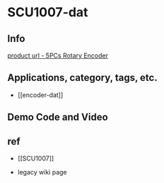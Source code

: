 
# SCU1007-dat 

## Info
 
[product url - 5PCs Rotary Encoder](https://www.electrodragon.com/product/5pcs-rotary-encoder/)
 
## Applications, category, tags, etc. 

- [[encoder-dat]]

## Demo Code and Video
 
## ref 
 
- [[SCU1007]] 
 
- legacy wiki page 
 



